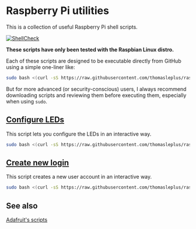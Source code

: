 # Raspberry Pi utilities

This is a collection of useful Raspberry Pi shell scripts.

[![ShellCheck](https://github.com/thomasleplus/raspberry-pi-utils/workflows/ShellCheck/badge.svg)](https://github.com/thomasleplus/raspberry-pi-utils/actions?query=workflow:"ShellCheck")

**These scripts have only been tested with the Raspbian Linux distro.**

Each of these scripts are designed to be executable directly from GitHub using a simple one-liner like:

```sh
sudo bash <(curl -sS https://raw.githubusercontent.com/thomasleplus/raspberry-pi-utils/main/script.sh)
```

But for more advanced (or security-conscious) users, I always recommend downloading scripts and reviewing them before executing them, especially when using `sudo`.

## [Configure LEDs](configure-LEDs.sh)

This script lets you configure the LEDs in an interactive way.

```sh
sudo bash <(curl -sS https://raw.githubusercontent.com/thomasleplus/raspberry-pi-utils/main/configure-LEDs.sh)
```

## [Create new login](create-new-login.sh)

This script creates a new user account in an interactive way.

```sh
sudo bash <(curl -sS https://raw.githubusercontent.com/thomasleplus/raspberry-pi-utils/main/create-new-login.sh)
```

## See also

[Adafruit's scripts](https://github.com/adafruit/Raspberry-Pi-Installer-Scripts)

